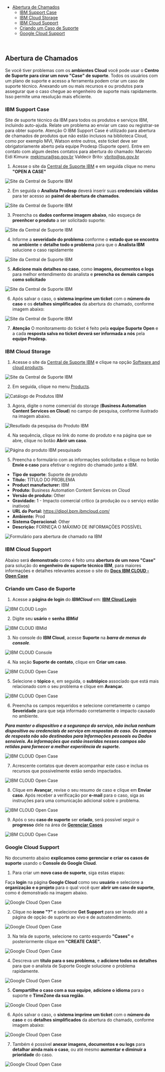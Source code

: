 - [Abertura de Chamados](#abertura-de-chamados)
    - [IBM Support Case](#ibm-support-case)
    - [IBM Cloud Storage](#ibm-cloud-storage)
    - [IBM Cloud Support](#ibm-cloud-support)
    - [Criando um Caso de Suporte](#criando-um-caso-de-suporte)
    - [Google Cloud Support](#google-cloud-support)

<br>

## Abertura de Chamados
Se você tiver problemas com os **ambientes Cloud** você pode usar o **Centro de Suporte para cirar um novo "Case" de suporte**. Todos os usuários com um plano de suporte e acesso a ferramenta podem criar um caso de suporte técnico. Anexando um ou mais recursos e ou produtos para assegurar que o caso chegue ao engenheiro de suporte mais rapidamente. Isso permite uma resolução mais eficiente.

### IBM Support Case
Site de suporte técnico da IBM para todos os produtos e serviços IBM, incluindo auto-ajuda. Relate um problema ao enviar um caso ou registrar-se para obter suporte.
Atenção O IBM Support Case é utilizado para abertura de chamados de produtos que não estão inclusos na biblioteca Cloud, como por exemplo MVI, Watson entre outros, este ticket deve ser obrigatoriamente aberto pela equipe Prodesp (Suporte open). Entre em contato com algum destes contatos para abertura do chamado:
Marcelo Eidi Kimura: mekimura@sp.gov.br 
Valdecir Brito: vbrito@sp.gov.br 


1. Acesse o site da [Central de Suporte IBM](https://www.ibm.com/mysupport/s/?language=en_US) e em seguida clique no menu **"OPEN A CASE"**

![Site da Central de Suporte IBM](assets/img/abertura-chamado-ibm/001_IBM_Cloud-Central_Suporte.png)

2. Em seguida o **Analista Prodesp** deverá inserir suas **credenciais válidas** para ter acesso ao **painel de abertura de chamados**.

![Site da Central de Suporte IBM](assets/img/abertura-chamado-ibm/002_IBM_Cloud-Central_Suporte.png)

3. Preencha os **dados conforme imagem abaixo**, não esqueça de **preenhcer o produto** a ser solicitado suporte:

![Site da Central de Suporte IBM](assets/img/abertura-chamado-ibm/003_IBM_Cloud-Central_Suporte.png)

4. Informe a **severidade do problema** conforme o **estado que se encontra no ambiente** e **detalhe todo o problema** para que o **Analista IBM** solucione o caso rapidamente

![Site da Central de Suporte IBM](assets/img/abertura-chamado-ibm/004_IBM_Cloud-Central_Suporte.png)

5. **Adicione mais detalhes no caso**, como **imagens, documentos e logs** para melhor entendimento do analista e **preencha os demais campos como solicitado**

![Site da Central de Suporte IBM](assets/img/abertura-chamado-ibm/005_IBM_Cloud-Central_Suporte.png)

6. Após salvar o caso, o **sistema imprime um ticket** com o **número do caso** e os **detalhes simplificados** da abertura do chamado, conforme imagem abaixo:

![Site da Central de Suporte IBM](assets/img/abertura-chamado-ibm/006_IBM_Cloud-Central_Suporte.png)

7. **Atenção** O monitoramento do ticket é feito pela **equipe Suporte Open** e a cada **resposta salva no ticket deverá ser informada a nós** pela **equipe Prodesp.**

### IBM Cloud Storage

1. Acesse o site da [Central de Suporte IBM](https://www.ibm.com/support/home/) e clique na opção [Software and cloud products](https://www.ibm.com/mysupport/s/).

![Site da Central de Suporte IBM](assets/img/abertura-chamado-storage/IBM_Cloud-Central_Suporte.png)

2. Em seguida, clique no menu [Products](https://www.ibm.com/mysupport/s/recordlist/Product2/Recent).

![Catálogo de Produtos IBM](assets/img/abertura-chamado-storage/IBM_Cloud-Catalogos_produtos.png)

3. Agora, digite o nome comercial do storage (**Business Automation Content Services on Cloud**) no campo de pesquisa, conforme ilustrado na imagem abaixo.

![Resutlado da pesquisa do Produto IBM](assets/img/abertura-chamado-storage/IBM_Cloud-Resutlado_da_pesquisa_do_Produto_IBM.png)

4. Na sequência, clique no link do nome do produto e na página que se abre, clique no botão **Abrir um caso**. 

![Página do produto IBM pesquisado](assets/img/abertura-chamado-storage/IBM_Cloud-Pagina_do_produto_IBM_pesquisado.png)

5. Preencha o formulário com as informações solicitadas e clique no botão **Envie o caso** para efetivar o registro do chamado junto a IBM. 

- **Tipo de suporte**: Suporte de produto
- **Título:** TÍTULO DO PROBLEMA
- **Product manufacturer:** IBM
- **Produto:** Business Automation Content Services on Cloud
- **Versão de produto:** Other
- **Gravidade:** 1 - Impacto comercial crítico (a produção ou o serviço estão inativos)
- **URL do Portal:** https://dipol.bpm.ibmcloud.com/
- **Ambiente:** Prod
- **Sistema Operacional:** Other
- **Descrição:** FORNEÇA O MÁXIMO DE INFORMAÇÕES POSSÍVEL

![Formulário para abertura de chamado na IBM](assets/img/abertura-chamado-storage/IBM_Cloud-Formulario_para_abertura_de_chamado_na_IBM.png)

### IBM Cloud Support
Abaixo será **demonstrado** como é feito uma **abertura de um novo "Case"** para solução do **engenheiro de suporte técnico IBM**, para maiores informações e detalhes relevantes acesse o site do **[Docs IBM CLOUD - Open Case](https://cloud.ibm.com/docs/get-support?topic=get-support-open-case&interface=ui)**

### Criando um Caso de Suporte

1. Acesse a **página de login** do ***IBMCloud*** em: **[IBM Cloud Login](https://cloud.ibm.com/login)**

![IBM CLOUD Login](assets/img/abertura-chamado-cloud/001_abrt_chamado.png)

2. Digite seu **usário** e **senha** ***IBMid***

![IBM CLOUD IBMid](assets/img/abertura-chamado-cloud/002_abrt_chamado.png)

3. No console do **IBM Cloud**, acesse **Suporte** na ***barra de menus do console***.

![IBM CLOUD Console](assets/img/abertura-chamado-cloud/003_abrt_chamado.png)

4. Na seção **Suporte de contato**, clique em **Criar um caso**.

![IBM CLOUD Open Case](assets/img/abertura-chamado-cloud/004_abrt_chamado.png)

5. Selecione o **tópico** e, em seguida, o **subtópico** associado que está mais relacionado com o seu problema e clique em **Avançar.**

![IBM CLOUD Open Case](assets/img/abertura-chamado-cloud/005_abrt_chamado.png)

6. Preencha os campos requeridos e selecione corretamente o campo **Severidade** para que seja informado corretamente o impacto causado no ambiente.

***Para manter o dispositivo e a segurança do serviço, não inclua nenhum dispositivo ou credenciais de serviço em respostas de caso. Os campos de resposta não são destinados para Informações pessoais ou Dados sensíveis. As informações que estão inseridas nesses campos são retidas para fornecer a melhor experiência de suporte.***

![IBM CLOUD Open Case](assets/img/abertura-chamado-cloud/006_abrt_chamado.png)

7. Acrescente contatos que devem acompanhar este caso e inclua os recursos que possivelmente estão sendo impactados.

![IBM CLOUD Open Case](assets/img/abertura-chamado-cloud/007_abrt_chamado.png)

8. Clique em **Avançar**, revise o seu resumo de caso e clique em **Enviar caso**. Após receber a verificação por **e-mail** para o caso, siga as instruções para uma comunicação adicional sobre o problema.

![IBM CLOUD Open Case](assets/img/abertura-chamado-cloud/008_abrt_chamado.png)

9. Após o seu **caso de suporte** ser **criado**, será possível seguir o **progresso** dele na área de **[Gerenciar Casos](https://cloud.ibm.com/unifiedsupport/cases)**

![IBM CLOUD Open Case](assets/img/abertura-chamado-cloud/009_abrt_chamado.png)

### Google Cloud Support

No documento abaixo **explicamos como gerenciar e criar  os casos de suporte** usando o **Console do Google Cloud**.

1. Para criar um **novo caso de suporte**, siga estas etapas:

Faça **login** na página **Google Cloud** como seu **usuário** e selecione a **organização e o projeto** para o qual você quer **abrir um caso de suporte**, como é demonstrado na imagem abaixo.

![Google Cloud Open Case](assets/img/abertura-chamado-cloud/010_abrt_chamado.png)

2. Clique no **ícone "?"**  e selecione **Get Support** para ser levado até a página de opção de suporte ao vivo e de autoatendimento.

![Google Cloud Open Case](assets/img/abertura-chamado-cloud/011_abrt_chamado.png)

3. Na tela de suporte, selecione no canto esquerdo **"Cases"** e posteriormente clique em **"CREATE CASE".**

![Google Cloud Open Case](assets/img/abertura-chamado-cloud/012_abrt_chamado.png)

4. Descreva um **título para o seu problema**, e **adicione todos os detalhes** para que o analista de Suporte Google solucione o problema rapidamente.

![Google Cloud Open Case](assets/img/abertura-chamado-cloud/013_abrt_chamado.png)

5. **Compartilhe o caso com a sua equipe**, **adicione o idioma** para o suporte e **TimeZone da sua região**.

![Google Cloud Open Case](assets/img/abertura-chamado-cloud/014_abrt_chamado.png)

6. Após salvar o caso, o **sistema imprime um ticket** com o **número do caso** e os **detalhes simplificados** da abertura do chamado, conforme imagem abaixo:

![Google Cloud Open Case](assets/img/abertura-chamado-cloud/015_abrt_chamado.png)

7. Também é possivel **anexar imagens, documentos e ou logs** para **detalhar ainda mais o caso**, ou até mesmo **aumentar e diminuir a prioridade** do caso.

![Google Cloud Open Case](assets/img/abertura-chamado-cloud/016_abrt_chamado.png)